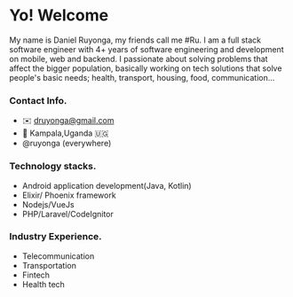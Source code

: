 # Yo! Welcome

My name is Daniel Ruyonga, my friends call me #Ru. 
I am a full stack software engineer with  4+ years of software engineering and development on mobile, web and backend. I passionate about solving problems that affect the bigger population, basically working on tech solutions that solve people's basic needs; health, transport, housing, food, communication... 
### Contact Info.
- ✉️ druyonga@gmail.com
- 📍 Kampala,Uganda 🇺🇬
- @ruyonga (everywhere)

### Technology stacks.
- Android application development(Java, Kotlin)
- Elixir/ Phoenix framework
- Nodejs/VueJs
- PHP/Laravel/CodeIgnitor
 
### Industry Experience.
- Telecommunication
- Transportation
- Fintech
- Health tech

